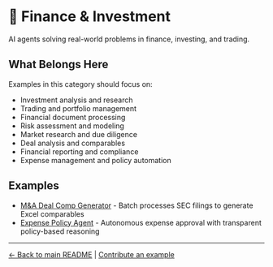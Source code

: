 # 💼 Finance & Investment

AI agents solving real-world problems in finance, investing, and trading.

## What Belongs Here

Examples in this category should focus on:
- Investment analysis and research
- Trading and portfolio management
- Financial document processing
- Risk assessment and modeling
- Market research and due diligence
- Deal analysis and comparables
- Financial reporting and compliance
- Expense management and policy automation

## Examples

- [M&A Deal Comp Generator](m-and-a-deal-comp.md) - Batch processes SEC filings to generate Excel comparables
- [Expense Policy Agent](ramp-expense-approval-agent.md) - Autonomous expense approval with transparent policy-based reasoning

---

[← Back to main README](../../README.md) | [Contribute an example](../../CONTRIBUTING.md)
